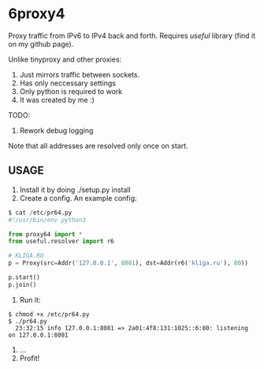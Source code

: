 6proxy4
=======

Proxy traffic from IPv6 to IPv4 back and forth.
Requires *useful* library (find it on my github page).

Unlike tinyproxy and other proxies:

1. Just mirrors traffic between sockets.
1. Has only neccessary settings
1. Only python is required to work
1. It was created by me :)

TODO:

1. Rework debug logging

Note that all addresses are resolved only once on start.


USAGE
-----


1. Install it by doing ./setup.py install
1. Create a config. An example config:
~~~python
$ cat /etc/pr64.py
#!/usr/bin/env python3

from proxy64 import *
from useful.resolver import r6

# KLIGA.RU
p = Proxy(src=Addr('127.0.0.1', 8081), dst=Addr(r6('kliga.ru'), 80))

p.start()
p.join()
~~~
1. Run it:
~~~
$ chmod +x /etc/pr64.py
$ ./pr64.py
  23:32:15 info 127.0.0.1:8081 => 2a01:4f8:131:1025::6:80: listening on 127.0.0.1:8081
~~~
1. ...
1. Profit!
